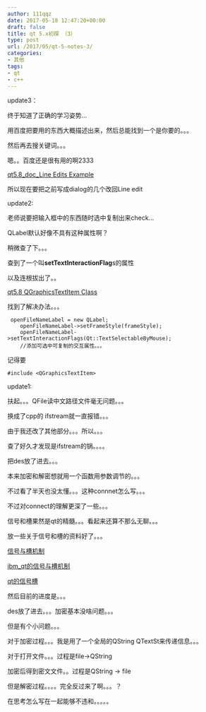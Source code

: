 ```yaml
---
author: 111qqz
date: 2017-05-18 12:47:20+00:00
draft: false
title: qt 5.x初探 （3）
type: post
url: /2017/05/qt-5-notes-3/
categories:
- 其他
tags:
- qt
- c++
---
```


update3：

终于知道了正确的学习姿势...

用百度把要用的东西大概描述出来，然后总能找到一个是你要的。。。

然后再去搜关键词。。。

嗯。。百度还是很有用的啊2333

[qt5.8_doc_Line Edits Example](http://doc.qt.io/qt-5/qtwidgets-widgets-lineedits-example.html)

所以现在要把之前写成dialog的几个改回Line edit



update2:

老师说要把输入框中的东西随时选中复制出来check...

QLabel默认好像不具有这种属性啊？

稍微查了下。。。

查到了一个叫**setTextInteractionFlag**s的属性

以及连根拔出了。。

[qt5.8 QGraphicsTextItem Class](http://doc.qt.io/qt-5/qgraphicstextitem.html#details)



找到了解决办法。。。

    
     openFileNameLabel = new QLabel;
        openFileNameLabel->setFrameStyle(frameStyle);
        openFileNameLabel->setTextInteractionFlags(Qt::TextSelectableByMouse);
        //添加可选中可复制的交互属性。。。


记得要

    
    #include <QGraphicsTextItem>




update1:

扶起。。。QFile读中文路径文件毫无问题。。。

换成了cpp的 ifstream就一直报错。。。

由于我还改了其他部分。。。所以。。。

查了好久才发现是ifstream的锅。。。。







把des放了进去。。。

本来加密和解密想就用一个函数用参数调节的。。。

不过看了半天也没太懂。。。这种connnet怎么写。。。

不过对connect的理解更深了一些。。。

信号和槽果然是qt的精髓。。。看起来还算不那么无聊。。。

放一些关于信号和槽的资料好了。。。

[信号与槽机制](http://www.cnblogs.com/QG-whz/p/4995938.html)

[ibm_qt的信号与槽机制](https://www.ibm.com/developerworks/cn/linux/guitoolkit/qt/signal-slot/)

[qt的信号槽](https://www.devbean.net/2012/08/qt-study-road-2-signal-slot/)



然后目前的进度是。。。

des放了进去。。。加密基本没啥问题。。。

但是有个小问题。。。

对于加密过程。。。我是用了一个全局的QString QTextSt来传递信息。。。

对于打开文件。。。过程是file->QString

加密后得到密文文件。。过程是QString -> file

但是解密过程。。。。完全反过来了啊。。。？

在思考怎么写在一起能够不违和。。。。。







